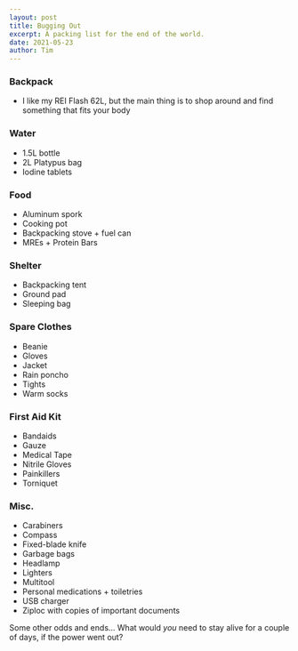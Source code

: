 ```yaml
---
layout: post
title: Bugging Out
excerpt: A packing list for the end of the world.
date: 2021-05-23
author: Tim
---
```


### Backpack
* I like my REI Flash 62L, but the main thing is to shop around and find something that fits your body

### Water
* 1.5L bottle
* 2L Platypus bag
* Iodine tablets

### Food
* Aluminum spork
* Cooking pot 
* Backpacking stove + fuel can
* MREs + Protein Bars

### Shelter
* Backpacking tent
* Ground pad
* Sleeping bag

### Spare Clothes
* Beanie
* Gloves
* Jacket
* Rain poncho
* Tights
* Warm socks

### First Aid Kit
* Bandaids
* Gauze
* Medical Tape
* Nitrile Gloves
* Painkillers
* Torniquet

### Misc.
* Carabiners
* Compass
* Fixed-blade knife
* Garbage bags
* Headlamp
* Lighters
* Multitool
* Personal medications + toiletries
* USB charger
* Ziploc with copies of important documents

Some other odds and ends... What would *you* need to stay alive for a couple of days, if the power went out?
